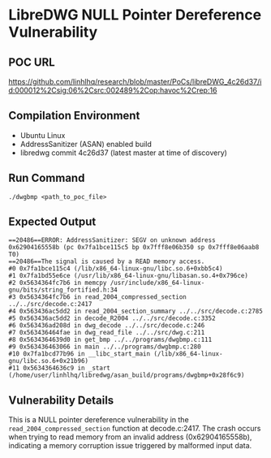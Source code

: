 # LibreDWG NULL Pointer Dereference Vulnerability

## POC URL
https://github.com/linhlhq/research/blob/master/PoCs/libreDWG_4c26d37/id:000012%2Csig:06%2Csrc:002489%2Cop:havoc%2Crep:16

## Compilation Environment
- Ubuntu Linux
- AddressSanitizer (ASAN) enabled build
- libredwg commit 4c26d37 (latest master at time of discovery)

## Run Command
```
./dwgbmp <path_to_poc_file>
```

## Expected Output
```
==20486==ERROR: AddressSanitizer: SEGV on unknown address 0x62904165558b (pc 0x7fa1bce115c5 bp 0x7fff8e06b350 sp 0x7fff8e06aab8 T0)
==20486==The signal is caused by a READ memory access.
#0 0x7fa1bce115c4 (/lib/x86_64-linux-gnu/libc.so.6+0xbb5c4)
#1 0x7fa1bd55e6ce (/usr/lib/x86_64-linux-gnu/libasan.so.4+0x796ce)
#2 0x5634364fc7b6 in memcpy /usr/include/x86_64-linux-gnu/bits/string_fortified.h:34
#3 0x5634364fc7b6 in read_2004_compressed_section ../../src/decode.c:2417
#4 0x563436ac5dd2 in read_2004_section_summary ../../src/decode.c:2785
#5 0x563436ac5dd2 in decode_R2004 ../../src/decode.c:3352
#6 0x563436ad208d in dwg_decode ../../src/decode.c:246
#7 0x563436464fae in dwg_read_file ../../src/dwg.c:211
#8 0x5634364639d0 in get_bmp ../../programs/dwgbmp.c:111
#9 0x563436463066 in main ../../programs/dwgbmp.c:280
#10 0x7fa1bcd77b96 in __libc_start_main (/lib/x86_64-linux-gnu/libc.so.6+0x21b96)
#11 0x5634364636c9 in _start (/home/user/linhlhq/libredwg/asan_build/programs/dwgbmp+0x28f6c9)
```

## Vulnerability Details
This is a NULL pointer dereference vulnerability in the `read_2004_compressed_section` function at decode.c:2417. The crash occurs when trying to read memory from an invalid address (0x62904165558b), indicating a memory corruption issue triggered by malformed input data.